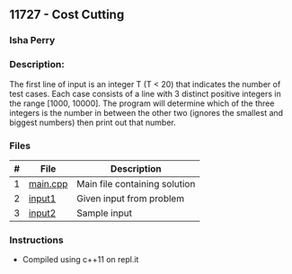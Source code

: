 ## 11727 - Cost Cutting
### Isha Perry
### Description:

The first line of input is an integer T (T < 20) that indicates the number of test cases. Each case
consists of a line with 3 distinct positive integers in the range [1000, 10000]. The program will
determine which of the three integers is the number in between the other two (ignores the smallest 
and biggest numbers) then print out that number.


### Files

|   #   | File                       | Description                              |
| :---: | -------------------------- | ---------------------------------------- |
|   1   | [main.cpp](./main.cpp)     | Main file containing solution            |
|   2   | [input1](./input1.cpp)     | Given input from problem                 |
|   3   | [input2](./input2.cpp)     | Sample input                             |


### Instructions

- Compiled using c++11 on repl.it

